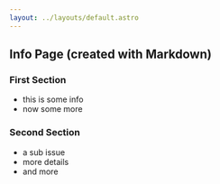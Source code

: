 ```yaml
---
layout: ../layouts/default.astro
---
```


## Info Page (created with Markdown)

### First Section

-   this is some info
-   now some more

### Second Section

-   a sub issue
-   more details
-   and more
